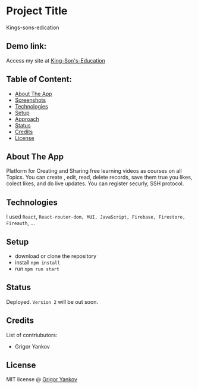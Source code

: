 # Project Title
Kings-sons-edication

## Demo link:
Access my site at [King-Son's-Education](King-Son's-Education)

## Table of Content:

- [About The App](#about-the-app)
- [Screenshots](#screenshots)
- [Technologies](#technologies)
- [Setup](#setup)
- [Approach](#approach)
- [Status](#status)
- [Credits](#credits)
- [License](#license)

## About The App
Platform for Creating and Sharing free learning videos as courses on all Topics.
You can create , edit, read, delete records, save them true you likes, colect likes, and do live updates.
You can register securly, SSH protocol.




## Technologies
I used `React`, `React-router-dom, MUI, JavaScript, Firebase, Firestore, Fireauth`, ...

## Setup
- download or clone the repository
- install `npm install` 
- run `npm run start`




## Status
Deployed. `Version 2` will be out soon.

## Credits
List of contriubutors:
- Grigor Yankov

## 
## License

MIT license @ [Grigor Yankov](author.com)
